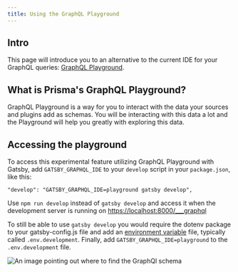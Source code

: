 ```yaml
---
title: Using the GraphQL Playground
---
```


## Intro

This page will introduce you to an alternative to the current IDE for your GraphQL queries: [GraphQL Playground](https://github.com/prisma/graphql-playground).

## What is Prisma's GraphQL Playground?

GraphQL Playground is a way for you to interact with the data your sources and plugins add as schemas. You will be interacting with this data a lot and the Playground will help you greatly with exploring this data.

## Accessing the playground

To access this experimental feature utilizing GraphQL Playground with Gatsby, add `GATSBY_GRAPHQL_IDE` to your `develop` script in your `package.json`, like this:

```
"develop": "GATSBY_GRAPHQL_IDE=playground gatsby develop",
```

Use `npm run develop` instead of `gatsby develop` and access it when the development server is running on <https://localhost:8000/___graphql>

To still be able to use `gatsby develop` you would require the dotenv package to your gatsby-config.js file and add an [environment variable](/docs/environment-variables/) file, typically called `.env.development`. Finally, add `GATSBY_GRAPHQL_IDE=playground` to the `.env.development` file.

![An image pointing out where to find the GraphQl schema](images/playground-schema.png)
